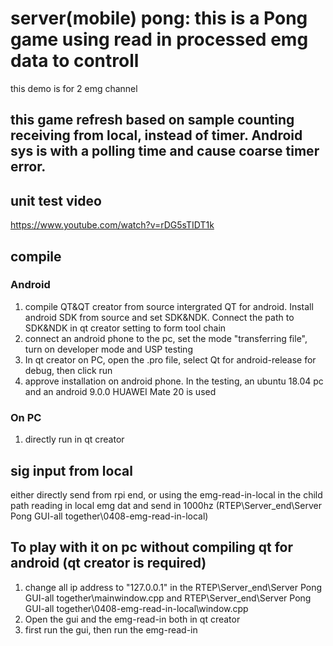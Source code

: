 # server(mobile) pong: this is a Pong game using read in processed emg data to controll
this demo is for 2 emg channel
## this game refresh based on sample counting receiving from local, instead of timer. Android sys is with a polling time and cause coarse timer error.

## unit test video
https://www.youtube.com/watch?v=rDG5sTIDT1k

## compile
### Android
1. compile QT&QT creator from source intergrated QT for android. Install android SDK from source and set SDK&NDK. Connect the path to SDK&NDK in qt creator setting to form tool chain
2. connect an android phone to the pc, set the mode "transferring file", turn on developer mode and USP testing
3. In qt creator on PC, open the .pro file, select Qt for android-release for debug, then click run
4. approve installation on android phone. In the testing, an ubuntu 18.04 pc and an android 9.0.0 HUAWEI Mate 20 is used
### On PC
1. directly run in qt creator

## sig input from local
 either directly send from rpi end, or using the emg-read-in-local in the child path reading in local emg dat and send in 1000hz (RTEP\Server_end\Server Pong GUI-all together\0408-emg-read-in-local)
 
## To play with it on pc without compiling qt for android (qt creator is required)
1. change all ip address to "127.0.0.1" in the RTEP\Server_end\Server Pong GUI-all together\mainwindow.cpp and RTEP\Server_end\Server Pong GUI-all together\0408-emg-read-in-local\window.cpp 
2. Open the gui and the emg-read-in both in qt creator
3. first run the gui, then run the emg-read-in
